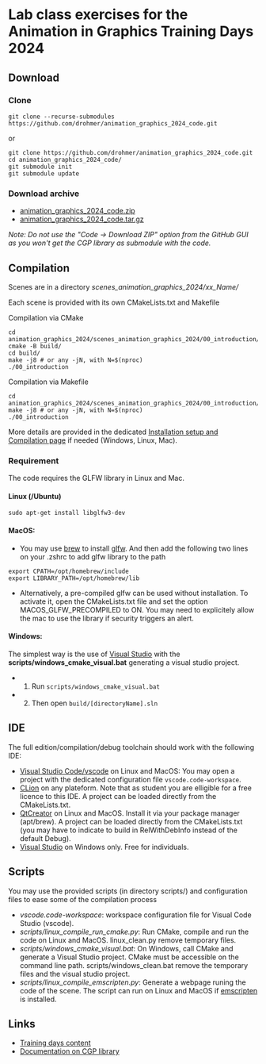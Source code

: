 # Lab class exercises for the Animation in Graphics Training Days 2024

## Download



### Clone

```
git clone --recurse-submodules https://github.com/drohmer/animation_graphics_2024_code.git
```

or

```
git clone https://github.com/drohmer/animation_graphics_2024_code.git
cd animation_graphics_2024_code/
git submodule init
git submodule update
```

### Download archive

* [animation_graphics_2024_code.zip](https://imagecomputing.net/course/2024_gdr_igrv/animation_graphics_2024/lab_code/animation_graphics_2024_code.zip)
* [animation_graphics_2024_code.tar.gz](hhttps://imagecomputing.net/course/2024_gdr_igrv/animation_graphics_2024/lab_code/animation_graphics_2024_code.tar.gz)


_Note: Do not use the "Code -> Download ZIP" option from the GitHub GUI as you won't get the CGP library as submodule with the code._


## Compilation

Scenes are in a directory _scenes_animation_graphics_2024/xx_Name/_

Each scene is provided with its own CMakeLists.txt and Makefile

Compilation via CMake
```
cd animation_graphics_2024/scenes_animation_graphics_2024/00_introduction/
cmake -B build/
cd build/
make -j8 # or any -jN, with N=$(nproc)
./00_introduction
```

Compilation via Makefile
```
cd animation_graphics_2024/scenes_animation_graphics_2024/00_introduction/
make -j8 # or any -jN, with N=$(nproc)
./00_introduction
```

More details are provided in the dedicated [Installation setup and Compilation page](https://imagecomputing.net/cgp/compilation) if needed (Windows, Linux, Mac).

### Requirement

The code requires the GLFW library in Linux and Mac.

#### Linux (/Ubuntu)

```
sudo apt-get install libglfw3-dev
```

#### MacOS:

* You may use [brew](https://brew.sh/) to install [glfw](https://formulae.brew.sh/formula/glfw). And then add the following two lines on your .zshrc to add glfw library to the path
```
export CPATH=/opt/homebrew/include
export LIBRARY_PATH=/opt/homebrew/lib
```

* Alternatively, a pre-compiled glfw can be used without installation. To activate it, open the CMakeLists.txt file and set the option MACOS_GLFW_PRECOMPILED to ON. You may need to explicitely allow the mac to use the library if security triggers an alert.

#### Windows:

The simplest way is the use of [Visual Studio](https://visualstudio.microsoft.com/downloads/) with the __scripts/windows_cmake_visual.bat__ generating a visual studio project.

* 1) Run `scripts/windows_cmake_visual.bat`
* 2) Then open `build/[directoryName].sln`

## IDE

The full edition/compilation/debug toolchain should work with the following IDE:

* [Visual Studio Code/vscode](https://code.visualstudio.com/) on Linux and MacOS: You may open a project with the dedicated configuration file `vscode.code-workspace`.
* [CLion](https://www.jetbrains.com/clion) on any plateform. Note that as student you are elligible for a free licence to this IDE. A project can be loaded directly from the CMakeLists.txt.
* [QtCreator](https://www.qt.io/product/development-tools) on Linux and MacOS. Install it via your package manager (apt/brew). A project can be loaded directly from the CMakeLists.txt (you may have to indicate to build in RelWithDebInfo instead of the default Debug).
* [Visual Studio](https://visualstudio.microsoft.com/downloads/) on Windows only. Free for individuals.



## Scripts

You may use the provided scripts (in directory scripts/) and configuration files to ease some of the compilation process
* _vscode.code-workspace_: workspace configuration file for Visual Code Studio (vscode). 
* _scripts/linux_compile_run_cmake.py_: Run CMake, compile and run the code on Linux and MacOS. linux_clean.py remove temporary files.
* _scripts/windows_cmake_visual.bat_: On Windows, call CMake and generate a Visual Studio project. CMake must be accessible on the command line path. scripts/windows_clean.bat remove the temporary files and the visual studio project.
* _scripts/linux_compile_emscripten.py_: Generate a webpage runing the code of the scene. The script can run on Linux and MacOS if [emscripten](https://emscripten.org/docs/getting_started/downloads.html) is installed.

## Links

* [Training days content](https://imagecomputing.net/course/2024_gdr_igrv/animation_graphics_2024/)
* [Documentation on CGP library](https://imagecomputing.net/cgp/index.html)


